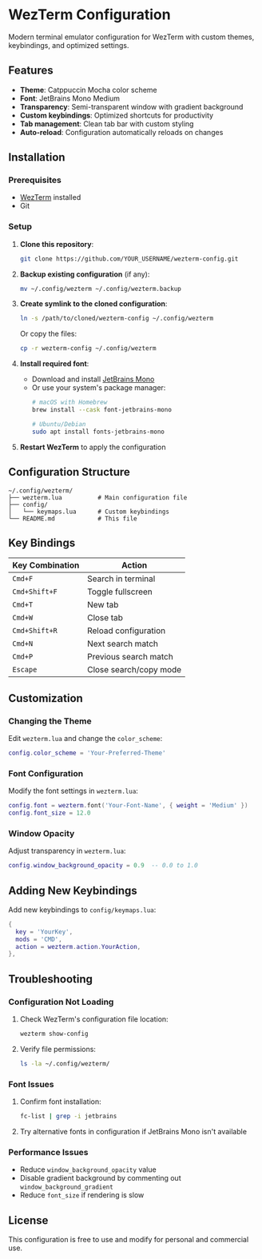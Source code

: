 # WezTerm Configuration

Modern terminal emulator configuration for WezTerm with custom themes, keybindings, and optimized settings.

## Features

- **Theme**: Catppuccin Mocha color scheme
- **Font**: JetBrains Mono Medium
- **Transparency**: Semi-transparent window with gradient background
- **Custom keybindings**: Optimized shortcuts for productivity
- **Tab management**: Clean tab bar with custom styling
- **Auto-reload**: Configuration automatically reloads on changes

## Installation

### Prerequisites

- [WezTerm](https://wezfurlong.org/wezterm/installation.html) installed
- Git

### Setup

1. **Clone this repository**:
   ```bash
   git clone https://github.com/YOUR_USERNAME/wezterm-config.git
   ```

2. **Backup existing configuration** (if any):
   ```bash
   mv ~/.config/wezterm ~/.config/wezterm.backup
   ```

3. **Create symlink to the cloned configuration**:
   ```bash
   ln -s /path/to/cloned/wezterm-config ~/.config/wezterm
   ```

   Or copy the files:
   ```bash
   cp -r wezterm-config ~/.config/wezterm
   ```

4. **Install required font**:
   - Download and install [JetBrains Mono](https://www.jetbrains.com/lp/mono/)
   - Or use your system's package manager:
     ```bash
     # macOS with Homebrew
     brew install --cask font-jetbrains-mono
     
     # Ubuntu/Debian
     sudo apt install fonts-jetbrains-mono
     ```

5. **Restart WezTerm** to apply the configuration

## Configuration Structure

```
~/.config/wezterm/
├── wezterm.lua          # Main configuration file
├── config/
│   └── keymaps.lua      # Custom keybindings
└── README.md            # This file
```

## Key Bindings

| Key Combination | Action |
|----------------|--------|
| `Cmd+F` | Search in terminal |
| `Cmd+Shift+F` | Toggle fullscreen |
| `Cmd+T` | New tab |
| `Cmd+W` | Close tab |
| `Cmd+Shift+R` | Reload configuration |
| `Cmd+N` | Next search match |
| `Cmd+P` | Previous search match |
| `Escape` | Close search/copy mode |

## Customization

### Changing the Theme

Edit `wezterm.lua` and change the `color_scheme`:
```lua
config.color_scheme = 'Your-Preferred-Theme'
```

### Font Configuration

Modify the font settings in `wezterm.lua`:
```lua
config.font = wezterm.font('Your-Font-Name', { weight = 'Medium' })
config.font_size = 12.0
```

### Window Opacity

Adjust transparency in `wezterm.lua`:
```lua
config.window_background_opacity = 0.9  -- 0.0 to 1.0
```

## Adding New Keybindings

Add new keybindings to `config/keymaps.lua`:
```lua
{
  key = 'YourKey',
  mods = 'CMD',
  action = wezterm.action.YourAction,
},
```

## Troubleshooting

### Configuration Not Loading

1. Check WezTerm's configuration file location:
   ```bash
   wezterm show-config
   ```

2. Verify file permissions:
   ```bash
   ls -la ~/.config/wezterm/
   ```

### Font Issues

1. Confirm font installation:
   ```bash
   fc-list | grep -i jetbrains
   ```

2. Try alternative fonts in configuration if JetBrains Mono isn't available

### Performance Issues

- Reduce `window_background_opacity` value
- Disable gradient background by commenting out `window_background_gradient`
- Reduce `font_size` if rendering is slow

## License

This configuration is free to use and modify for personal and commercial use.